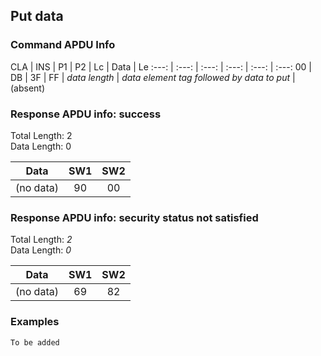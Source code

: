 <!-- Copyright 2021 Yubico AB

Licensed under the Apache License, Version 2.0 (the "License");
you may not use this file except in compliance with the License.
You may obtain a copy of the License at

    http://www.apache.org/licenses/LICENSE-2.0

Unless required by applicable law or agreed to in writing, software
distributed under the License is distributed on an "AS IS" BASIS,
WITHOUT WARRANTIES OR CONDITIONS OF ANY KIND, either express or implied.
See the License for the specific language governing permissions and
limitations under the License. -->

## Put data

### Command APDU Info

CLA | INS | P1 | P2 | Lc | Data | Le
:---: | :---: | :---: | :---: | :---: | :---:
00 | DB | 3F | FF | *data length* | *data element tag followed by data to put* | (absent)

### Response APDU info: success

Total Length: 2\
Data Length: 0

|   Data    | SW1 | SW2 |
|:---------:|:---:|:---:|
| (no data) | 90  | 00  |

### Response APDU info: security status not satisfied

Total Length: *2*\
Data Length: *0*

|   Data    | SW1 | SW2 |
|:---------:|:---:|:---:|
| (no data) | 69  | 82  |

### Examples

```C
To be added
```
